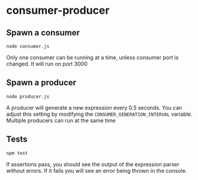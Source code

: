 # consumer-producer

## Spawn a consumer
```
node consumer.js
```

Only one consumer can be running at a time, unless consumer port is changed. It will run on port 3000

## Spawn a producer
```
node producer.js
```

A producer will generate a new expression every 0.5 seconds. You can adjust this setting by modifying the `CONSUMER_GENERATION_INTERVAL` variable. Multiple producers can run at the same time

## Tests
```
npm test
```

If assertions pass, you should see the output of the expression parser without errors. If it fails you will see an error being thrown in the console.
